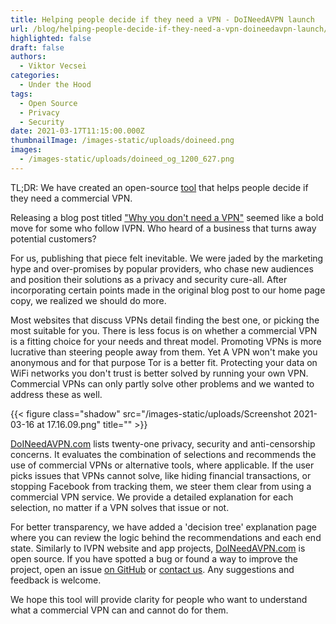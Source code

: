 ```yaml
---
title: Helping people decide if they need a VPN - DoINeedAVPN launch
url: /blog/helping-people-decide-if-they-need-a-vpn-doineedavpn-launch/
highlighted: false
draft: false
authors:
  - Viktor Vecsei
categories:
  - Under the Hood
tags:
  - Open Source
  - Privacy
  - Security
date: 2021-03-17T11:15:00.000Z
thumbnailImage: /images-static/uploads/doineed.png
images:
  - /images-static/uploads/doineed_og_1200_627.png
---
```

TL;DR: We have created an open-source <a href="https://www.doineedavpn.com/" target="_blank">tool</a> that helps people decide if they need a commercial VPN.

Releasing a blog post titled ["Why you don't need a VPN"](/blog/why-you-dont-need-a-vpn/) seemed like a bold move for some who follow IVPN. Who heard of a business that turns away potential customers?

For us, publishing that piece felt inevitable. We were jaded by the marketing hype and over-promises by popular providers, who chase new audiences and position their solutions as a privacy and security cure-all. After incorporating certain points made in the original blog post to our home page copy, we realized we should do more.

Most websites that discuss VPNs detail finding the best one, or picking the most suitable for you. There is less focus is on whether a commercial VPN is a fitting choice for your needs and threat model. Promoting VPNs is more lucrative than steering people away from them. Yet A VPN won't make you anonymous and for that purpose Tor is a better fit. Protecting your data on WiFi networks you don't trust is better solved by running your own VPN. Commercial VPNs can only partly solve other problems and we wanted to address these as well.

{{< figure class="shadow" src="/images-static/uploads/Screenshot 2021-03-16 at 17.16.09.png" title="" >}}

<a href="https://www.doineedavpn.com/" target="_blank">DoINeedAVPN.com</a> lists twenty-one privacy, security and anti-censorship concerns. It evaluates the combination of selections and recommends the use of commercial VPNs or alternative tools, where applicable. If the user picks issues that VPNs cannot solve, like hiding financial transactions, or stopping Facebook from tracking them, we steer them clear from using a commercial VPN service. We provide a detailed explanation for each selection, no matter if a VPN solves that issue or not.

For better transparency, we have added a 'decision tree' explanation page where you can review the logic behind the recommendations and each end state. Similarly to IVPN website and app projects, <a href="https://www.doineedavpn.com/" target="_blank">DoINeedAVPN.com</a> is open source. If you have spotted a bug or found a way to improve the project, open an issue <a href="https://github.com/ivpn/doineedavpn.com" target="_blank">on GitHub</a> or [contact us](/contactus/). Any suggestions and feedback is welcome.

We hope this tool will provide clarity for people who want to understand what a commercial VPN can and cannot do for them.

